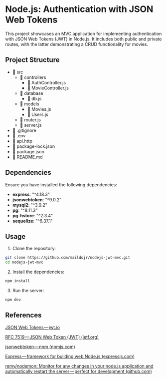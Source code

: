 # Node.js: Authentication with JSON Web Tokens
This project showcases an MVC application for implementing authentication with JSON Web Tokens (JWT) in Node.js. It includes both public and private routes, with the latter demonstrating a CRUD functionality for movies.

## Project Structure
- :open_file_folder: src
    - :open_file_folder: controllers
        - :ledger: AuthController.js
        - :ledger: MovieController.js   
	- :open_file_folder: database
        - :ledger: db.js
    - :open_file_folder: models
        - :ledger: Movies.js
        - :ledger: Users.js
    - :ledger: router.js 
	- :ledger: server.js
- :orange_book: .gitignore
- :orange_book: .env
- :closed_book: api.http
- :green_book: package-lock.json
- :green_book: package.json
- :blue_book: README.md

## Dependencies
Ensure you have installed the following dependencies:

- **express**: "^4.18.3"
- **jsonwebtoken**: "^9.0.2"
- **mysql2**: "^3.9.2"
- **pg**: "^8.11.3"
- **pg-hstore**: "^2.3.4"
- **sequelize**: "^6.37.1"

## Usage

1. Clone the repository:

```bash
git clone https://github.com/maildojr/nodejs-jwt-mvc.git
cd nodejs-jwt-mvc
```

2. Install the dependencies:

```bash
npm install
```

3. Run the server:
```bash
npm dev
```

## References
[JSON Web Tokens — jwt.io](https://jwt.io/)

[RFC 7519 — JSON Web Token (JWT) (ietf.org)](https://datatracker.ietf.org/doc/html/rfc7519)

[jsonwebtoken — npm (npmjs.com)](https://www.npmjs.com/package/jsonwebtoken)

[Express — framework for building web Node.js (expressjs.com)](https://expressjs.com/pt-br/)

[remy/nodemon: Monitor for any changes in your node.js application and automatically restart the server — perfect for development (github.com)](https://github.com/remy/nodemon)

